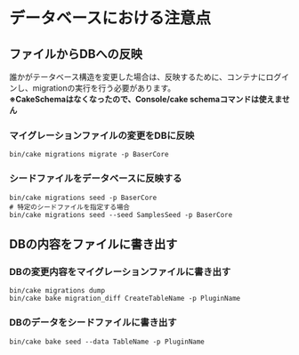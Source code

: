# データベースにおける注意点

## ファイルからDBへの反映
誰かがテータベース構造を変更した場合は、反映するために、コンテナにログインし、migrationの実行を行う必要があります。  
**※CakeSchemaはなくなったので、Console/cake schemaコマンドは使えません**

### マイグレーションファイルの変更をDBに反映
```shell
bin/cake migrations migrate -p BaserCore
```

### シードファイルをデータベースに反映する
```shell
bin/cake migrations seed -p BaserCore
# 特定のシードファイルを指定する場合
bin/cake migrations seed --seed SamplesSeed -p BaserCore
```

## DBの内容をファイルに書き出す

### DBの変更内容をマイグレーションファイルに書き出す
```shell
bin/cake migrations dump
bin/cake bake migration_diff CreateTableName -p PluginName   
```

### DBのデータをシードファイルに書き出す
```shell
bin/cake bake seed --data TableName -p PluginName
```
